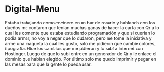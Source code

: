 # Digital-Menu
Estaba trabajando como cocinero en un bar de rosario y hablando con los dueños me contaron que tenían muchas ganas de hacer la carta con Qr
a lo cual les comente que estaba estudiando programación y que si querian lo podia armar, no voy a negar que lo dudaron, pero me tome la iniciativa y arme una maqueta
la cual les gusto, solo me pidieron que cambie colores, tipografía.
Hice los cambios que me pidieron y lo subí a internet con Hostinger. 
Luego de que lo subi entre en un generador de Qr y le enlace el dominio que habían elegido.
Por último solo me quedo imprimir y pegar en las mesas para que la gente lo pueda usar.

